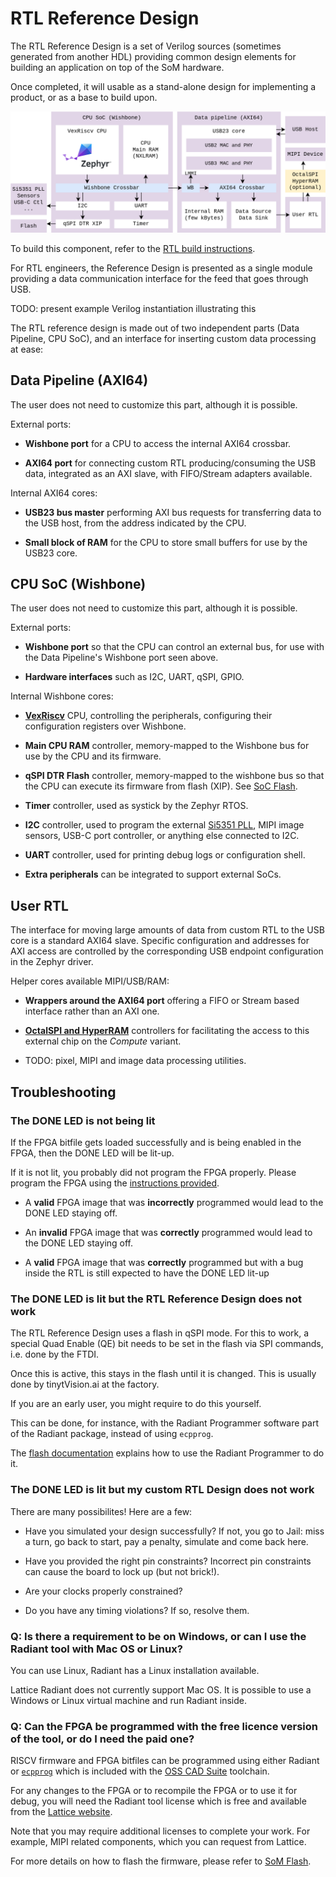 # RTL Reference Design

The RTL Reference Design is a set of Verilog sources (sometimes generated from
another HDL) providing common design elements for building an application on
top of the SoM hardware.

Once completed, it will usable as a stand-alone design for implementing a
product, or as a base to build upon.

![](images/rtl_reference_design.drawio.png)

To build this component, refer to the
[RTL build instructions](https://github.com/tinyvision-ai-inc/tinyCLUNX33/blob/main/RTL/README.md).

For RTL engineers, the Reference Design is presented as a single module
providing a data communication interface for the feed that goes through USB.

TODO: present example Verilog instantiation illustrating this

The RTL reference design is made out of two independent parts (Data Pipeline,
CPU SoC), and an interface for inserting custom data processing at ease:


## Data Pipeline (AXI64)

The user does not need to customize this part, although it is possible.

External ports:

- **Wishbone port** for a CPU to access the internal AXI64 crossbar.

- **AXI64 port** for connecting custom RTL producing/consuming the USB data,
  integrated as an AXI slave, with FIFO/Stream adapters available.

Internal AXI64 cores:

- **USB23 bus master** performing AXI bus requests for transferring data to the
  USB host, from the address indicated by the CPU.

- **Small block of RAM** for the CPU to store small buffers for use by the
  USB23 core.


## CPU SoC (Wishbone)

The user does not need to customize this part, although it is possible.

External ports:

- **Wishbone port** so that the CPU can control an external bus, for use with
  the Data Pipeline's Wishbone port seen above.

- **Hardware interfaces** such as I2C, UART, qSPI, GPIO.

Internal Wishbone cores:

- **[VexRiscv](https://github.com/SpinalHDL/VexRiscv)** CPU, controlling the
  peripherals, configuring their configuration registers over Wishbone.

- **Main CPU RAM** controller, memory-mapped to the Wishbone bus for use by the CPU and its firmware.

- **qSPI DTR Flash** controller, memory-mapped to the wishbone bus so that the CPU
  can execute its firmware from flash (XIP). See [SoC Flash](soc_flash.md).

- **Timer** controller, used as systick by the Zephyr RTOS.

- **I2C** controller, used to program the external [Si5351 PLL](som_clocks.md),
  MIPI image sensors, USB-C port controller, or anything else connected to I2C.

- **UART** controller, used for printing debug logs or configuration shell.

- **Extra peripherals** can be integrated to support external SoCs.


## User RTL

The interface for moving large amounts of data from custom RTL to the USB core
is a standard AXI64 slave.
Specific configuration and addresses for AXI access are controlled by the corresponding USB endpoint configuration in the Zephyr driver.

Helper cores available MIPI/USB/RAM:

- **Wrappers around the AXI64 port** offering a FIFO or Stream based interface
  rather than an AXI one.

- **[OctalSPI and HyperRAM](som_memory.md)** controllers for facilitating the access to this
  external chip on the *Compute* variant.

- TODO: pixel, MIPI and image data processing utilities.


## Troubleshooting

### The DONE LED is not being lit

If the FPGA bitfile gets loaded successfully and is being enabled in the FPGA,
then the DONE LED will be lit-up.

If it is not lit, you probably did not program the FPGA properly.
Please program the FPGA using the [instructions provided](som_flash.md).

- A **valid** FPGA image that was **incorrectly** programmed would lead to the
  DONE LED staying off.

- An **invalid** FPGA image that was **correctly** programmed would lead to the
  DONE LED staying off.

- A **valid** FPGA image that was **correctly** programmed but with a bug
  inside the RTL is still expected to have the DONE LED lit-up


### The DONE LED is lit but the RTL Reference Design does not work

The RTL Reference Design uses a flash in qSPI mode.
For this to work, a special Quad Enable (QE) bit needs to be set in the flash
via SPI commands, i.e. done by the FTDI.

Once this is active, this stays in the flash until it is changed.
This is usually done by tinytVision.ai at the factory.

If you are an early user, you might require to do this yourself.

This can be done, for instance, with the Radiant Programmer software part
of the Radiant package, instead of using `ecpprog`.

The [flash documentation](som_flash.md) explains how to use the
Radiant Programmer to do it.


### The DONE LED is lit but my custom RTL Design does not work

There are many possibilites! Here are a few:

- Have you simulated your design successfully?
  If not, you go to Jail: miss a turn, go back to start, pay a penalty, simulate and come back here.

- Have you provided the right pin constraints?
  Incorrect pin constraints can cause the board to lock up (but not brick!).

- Are your clocks properly constrained?

- Do you have any timing violations?
  If so, resolve them.

### Q: Is there a requirement to be on Windows, or can I use the Radiant tool with Mac OS or Linux?

You can use Linux, Radiant has a Linux installation available.

Lattice Radiant does not currently support Mac OS.
It is possible to use a Windows or Linux virtual machine and run Radiant inside.

### Q: Can the FPGA be programmed with the free licence version of the tool, or do I need the paid one?

RISCV firmware and FPGA bitfiles can be programmed using either Radiant or
[`ecpprog`](https://github.com/gregdavill/ecpprog)
which is included with the
[OSS CAD Suite](https://github.com/YosysHQ/oss-cad-suite-build)
toolchain.

For any changes to the FPGA or to recompile the FPGA or to use it for debug, you will need the Radiant tool license which is free and available from the
[Lattice website](https://www.latticesemi.com/Support/Licensing#requestRadiant).

Note that you may require additional licenses to complete your work.
For example, MIPI related components, which you can request from Lattice.

For more details on how to flash the firmware, please refer to [SoM Flash](som_flash.md).
